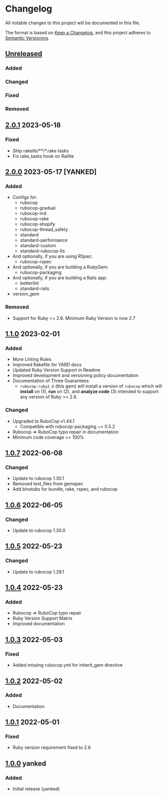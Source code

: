 # Changelog
All notable changes to this project will be documented in this file.

The format is based on [Keep a Changelog](https://keepachangelog.com/en/1.0.0/),
and this project adheres to [Semantic Versioning](https://semver.org/spec/v2.0.0.html).

## [Unreleased]
### Added
### Changed
### Fixed
### Removed

## [2.0.1] 2023-05-18
### Fixed
- Ship rakelib/**/*.rake tasks
- Fix rake_tasks hook on Railtie

## [2.0.0] 2023-05-17 [YANKED]
### Added
- Configs for:
  - rubocop
  - rubocop-gradual
  - rubocop-md
  - rubocop-rake
  - rubocop-shopify
  - rubocop-thread_safety
  - standard
  - standard-performance
  - standard-custom
  - standard-rubocop-lts
- And optionally, if you are using RSpec:
  - rubocop-rspec
- And optionally, if you are building a RubyGem:
  - rubocop-packaging
- And optionally, if you are building a Rails app:
  - betterlint
  - standard-rails
- version_gem
### Removed
- Support for Ruby <= 2.6. Minimum Ruby Version is now 2.7

## [1.1.0] 2023-02-01
### Added
- More Linting Rules
- Improved Rakefile for YARD docs
- Updated Ruby Version Support in Readme
- Improved development and versioning policy documentation
- Documentation of Three Guarantees:
  * `rubocop-ruby2_6` (this gem) will install a version of `rubocop` which will
    **install** on (1), **run** on (2), and **analyze code** (3) intended to support any version of Ruby >= 2.6.
### Changed
- Upgraded to RuboCop v1.44.1
  - Compatible with rubocop-packaging ~> 0.5.2
- Rubocop => RuboCop typo repair in documentation
- Minimum code coverage == 100%

## [1.0.7] 2022-06-08
### Changed
- Update to rubocop 1.30.1
- Removed test_files from gemspec
- Add binstubs for bundle, rake, rspec, and rubocop

## [1.0.6] 2022-06-05
### Changed
- Update to rubocop 1.30.0

## [1.0.5] 2022-05-23
### Changed
- Update to rubocop 1.29.1

## [1.0.4] 2022-05-23
### Added
- Rubocop => RuboCop typo repair
- Ruby Version Support Matrix
- Improved documentation

## [1.0.3] 2022-05-03
### Fixed
- Added missing rubocop.yml for inherit_gem directive

## [1.0.2] 2022-05-02
### Added
- Documentation

## [1.0.1] 2022-05-01
### Fixed
- Ruby version requirement fixed to 2.6

## [1.0.0] yanked
### Added
- Initial release (yanked)

[Unreleased]: https://github.com/rubocop-lts/rubocop-ruby2_6/compare/v2.0.1...HEAD
[2.0.1]: https://github.com/rubocop-lts/rubocop-ruby2_6/compare/v2.0.0...v2.0.1
[2.0.0]: https://github.com/rubocop-lts/rubocop-ruby2_6/compare/v1.1.0...v2.0.0
[1.1.0]: https://github.com/rubocop-lts/rubocop-ruby2_6/compare/v1.0.7...v1.1.0
[1.0.7]: https://github.com/rubocop-lts/rubocop-ruby2_6/compare/v1.0.6...v1.0.7
[1.0.6]: https://github.com/rubocop-lts/rubocop-ruby2_6/compare/v1.0.5...v1.0.6
[1.0.5]: https://github.com/rubocop-lts/rubocop-ruby2_6/compare/v1.0.4...v1.0.5
[1.0.4]: https://github.com/rubocop-lts/rubocop-ruby2_6/compare/v1.0.3...v1.0.4
[1.0.3]: https://github.com/rubocop-lts/rubocop-ruby2_6/compare/v1.0.2...v1.0.3
[1.0.2]: https://github.com/rubocop-lts/rubocop-ruby2_6/compare/v1.0.1...v1.0.2
[1.0.1]: https://github.com/rubocop-lts/rubocop-ruby2_6/compare/v1.0.0...v1.0.1
[1.0.0]: https://github.com/rubocop-lts/rubocop-ruby2_6/compare/d21b64e4f7ab2d581ed6882c430dd042fe73769b...v1.0.0
